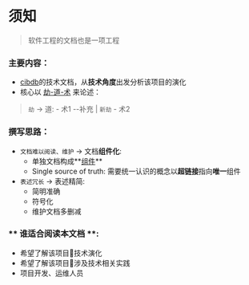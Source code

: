 # 须知

> 软件工程的文档也是一项工程


### 主要内容：
- [cibdb](README.md)的技术文档，从**技术角度**出发分析该项目的演化
- 核心以 [劫-道-术](劫-道-术.md) 来论述：
>   `劫` -> 道:
     - 术1 --补充 | `新劫`
     - 术2


### 撰写思路：
- `文档难以阅读、维护` -> 文档**组件化**:
  -  单独文档构成**[组件]()**
  -  Single source of truth: 需要统一认识的概念以**超链接**指向**唯一**组件
- `表述冗长` -> 表述精简:
  -  简明准确
  -  符号化
  -  维护文档多删减

### ** 谁适合阅读本文档 **:
   - 希望了解该项目技术演化
   - 希望了解该项目涉及技术相关实践
   - 项目开发、运维人员